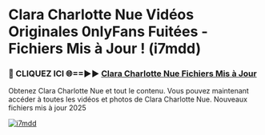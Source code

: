 # Clara Charlotte Nue Vidéos Originales 0nlyFans Fuitées - Fichiers Mis à Jour ! (i7mdd)

<h3>🔴 CLIQUEZ ICI 🌐==►► <a href="https://tinyurl.com/2pmr4ezf" rel="nofollow">Clara Charlotte Nue Fichiers Mis à Jour</a></h3>

Obtenez Clara Charlotte Nue et tout le contenu. Vous pouvez maintenant accéder à toutes les vidéos et photos de Clara Charlotte Nue. Nouveaux fichiers mis à jour 2025

[![i7mdd](https://i.imgur.com/6SNvagu.gif)](https://tinyurl.com/2pmr4ezf)
